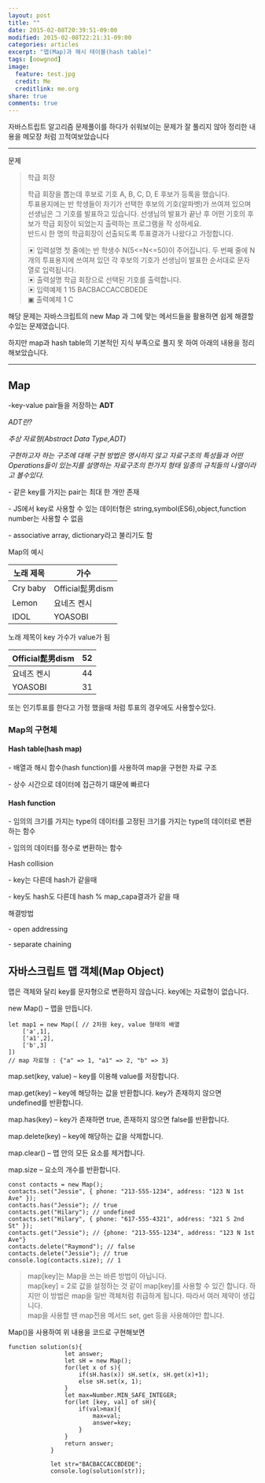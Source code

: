 ```yaml
---
layout: post
title: ""
date: 2015-02-08T20:39:51-09:00
modified: 2015-02-08T22:21:31-09:00
categories: articles
excerpt: "맵(Map)과 해시 테이블(hash table)"
tags: [oowgnod]
image:
  feature: test.jpg
  credit: Me
  creditlink: me.org
share: true
comments: true
---
```


자바스트립트 알고리즘 문제풀이를 하다가 쉬워보이는 문제가 잘 풀리지 않아 정리한 내용을 메모장 처럼 끄적여보았습니다

---

문제

> 학급 회장  
>   
> 학급 회장을 뽑는데 후보로 기호 A, B, C, D, E 후보가 등록을 했습니다.  
> 투표용지에는 반 학생들이 자기가 선택한 후보의 기호(알파벳)가 쓰여져 있으며 선생님은 그 기호를 발표하고 있습니다. 선생님의 발표가 끝난 후 어떤 기호의 후보가 학급 회장이 되었는지 출력하는 프로그램을 작 성하세요.  
> 반드시 한 명의 학급회장이 선출되도록 투표결과가 나왔다고 가정합니다.  
>   
> ▣ 입력설명 첫 줄에는 반 학생수 N(5<=N<=50)이 주어집니다. 두 번째 줄에 N개의 투표용지에 쓰여져 있던 각 후보의 기호가 선생님이 발표한 순서대로 문자열로 입력됩니다.  
> ▣ 출력설명 학급 회장으로 선택된 기호를 출력합니다.  
> ▣ 입력예제 1 15 BACBACCACCBDEDE  
> ▣ 출력예제 1 C

해당 문제는 자바스크립트의 new Map 과 그에 맞는 메서드들을 활용하면 쉽게 해결할수있는 문제였습니다.

하지만 map과 hash table의 기본적인 지식 부족으로 풀지 못 하여 아래의 내용을 정리 해보았습니다.

---

## Map

\-key-value pair들을 저장하는 **ADT**

_ADT란?_

_추상 자료형(Abstract Data Type,ADT)_

_구현하고자 하는 구조에 대해 구현 방법은 명시하지 않고 자료구조의 특성들과 어떤 Operations들이 있는지를 설명하는 자료구조의 한가지 형태 일종의 규칙들의 나열이라고 볼수있다._

\- 같은 key를 가지는 pair는 최대 한 개만 존재

\- JS에서 key로 사용할 수 있는 데이터형은 string,symbol(ES6),object,function number는 사용할 수 없음

\- associative array, dictionary라고 불리기도 함

Map의 예시

| 노래 제목 | 가수 |
| --- | --- |
| Cry baby | Official髭男dism |
| Lemon | 요네즈 켄시 |
| IDOL | YOASOBI |

노래 제목이 key 가수가 value가 됨

| Official髭男dism | 52 |
| --- | --- |
| 요네즈 켄시 | 44 |
| YOASOBI | 31 |

또는 인기투표를 한다고 가정 했을때 처럼 투표의 경우에도 사용할수있다.

### Map의 구현체

#### Hash table(hash map)

\- 배열과 해시 함수(hash function)를 사용하여 map을 구현한 자료 구조

\- 상수 시간으로 데이터에 접근하기 떄문에 빠르다

#### Hash function

\- 임의의 크기를 가지는 type의 데이터를 고정된 크기를 가지는 type의 데이터로 변환하는 함수

\- 임의의 데이터를 정수로 변환하는 함수

Hash collision

\- key는 다른데 hash가 같을때

\- key도 hash도 다른데 hash % map\_capa결과가 같을 때

해결방법

\- open addressing

\- separate chaining

## 자바스크립트 맵 객체(Map Object)

맵은 객체와 달리 key를 문자형으로 변환하지 않습니다. key에는 자료형이 없습니다.

new Map() – 맵을 만듭니다.

```
let map1 = new Map([ // 2차원 key, value 형태의 배열
    ['a',1],
    ['a1',2],
    ['b',3]
])
// map 자료형 : {"a" => 1, "a1" => 2, "b" => 3}
```

map.set(key, value) – key를 이용해 value를 저장합니다.

map.get(key) – key에 해당하는 값을 반환합니다. key가 존재하지 않으면 undefined를 반환합니다.

map.has(key) – key가 존재하면 true, 존재하지 않으면 false를 반환합니다.

map.delete(key) – key에 해당하는 값을 삭제합니다.

map.clear() – 맵 안의 모든 요소를 제거합니다.

map.size – 요소의 개수를 반환합니다.

```
const contacts = new Map();
contacts.set("Jessie", { phone: "213-555-1234", address: "123 N 1st Ave" });
contacts.has("Jessie"); // true
contacts.get("Hilary"); // undefined
contacts.set("Hilary", { phone: "617-555-4321", address: "321 S 2nd St" });
contacts.get("Jessie"); // {phone: "213-555-1234", address: "123 N 1st Ave"}
contacts.delete("Raymond"); // false
contacts.delete("Jessie"); // true
console.log(contacts.size); // 1
```

> ​map\[key\]는 Map을 쓰는 바른 방법이 아닙니다.  
> map\[key\] = 2로 값을 설정하는 것 같이 map\[key\]를 사용할 수 있긴 합니다. 하지만 이 방법은 map을 일반 객체처럼 취급하게 됩니다. 따라서 여러 제약이 생깁니다.  
> map을 사용할 땐 map전용 메서드 set, get 등을 사용해야만 합니다.

Map()을 사용하여 위 내용을 코드로 구현해보면

```
function solution(s){  
                let answer;
                let sH = new Map();
                for(let x of s){
                    if(sH.has(x)) sH.set(x, sH.get(x)+1);
                    else sH.set(x, 1);
                }
                let max=Number.MIN_SAFE_INTEGER;
                for(let [key, val] of sH){
                    if(val>max){
                        max=val;
                        answer=key;
                    }
                }
                return answer;
            }

            let str="BACBACCACCBDEDE";
            console.log(solution(str));
```
